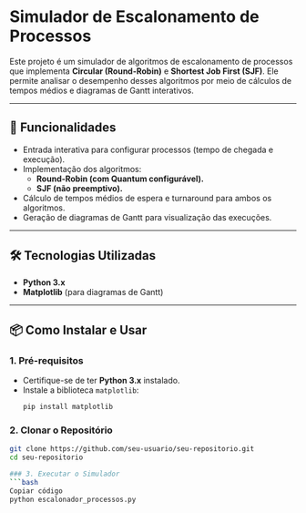 # Simulador de Escalonamento de Processos

Este projeto é um simulador de algoritmos de escalonamento de processos que implementa **Circular (Round-Robin)** e **Shortest Job First (SJF)**. Ele permite analisar o desempenho desses algoritmos por meio de cálculos de tempos médios e diagramas de Gantt interativos.

---

## 🚀 Funcionalidades

- Entrada interativa para configurar processos (tempo de chegada e execução).
- Implementação dos algoritmos:
  - **Round-Robin (com Quantum configurável).**
  - **SJF (não preemptivo).**
- Cálculo de tempos médios de espera e turnaround para ambos os algoritmos.
- Geração de diagramas de Gantt para visualização das execuções.

---

## 🛠️ Tecnologias Utilizadas

- **Python 3.x**
- **Matplotlib** (para diagramas de Gantt)

---

## 📦 Como Instalar e Usar

### 1. Pré-requisitos

- Certifique-se de ter **Python 3.x** instalado.
- Instale a biblioteca `matplotlib`:
  ```bash
  pip install matplotlib

### 2. Clonar o Repositório
  ```bash
git clone https://github.com/seu-usuario/seu-repositorio.git
cd seu-repositorio

### 3. Executar o Simulador
  ```bash
Copiar código
python escalonador_processos.py
